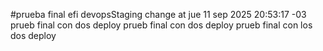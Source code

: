 #prueba final efi devopsStaging change at jue 11 sep 2025 20:53:17 -03
prueb final con dos deploy
prueb final con dos deploy
prueb final con los dos deploy
